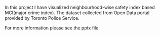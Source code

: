 
In this project I have visualized neighbourhood-wise safety index based MCI(major crime index). The dataset collected from Open Data portal provided by Toronto Police Service. 

For more information please see the pptx file.
